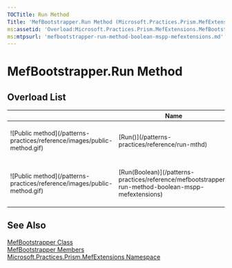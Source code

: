 ```yaml
---
TOCTitle: Run Method
Title: 'MefBootstrapper.Run Method (Microsoft.Practices.Prism.MefExtensions)'
ms:assetid: 'Overload:Microsoft.Practices.Prism.MefExtensions.MefBootstrapper.Run'
ms:mtpsurl: 'mefbootstrapper-run-method-boolean-mspp-mefextensions.md'
---
```


# MefBootstrapper.Run Method

## Overload List

<table>

<thead>
<tr class="header">
<th> </th>
<th>Name</th>
<th>Description</th>
</tr>
</thead>
<tbody>
<tr class="odd">
<td>![Public method](/patterns-practices/reference/images/public-method.gif)</td>
<td>[Run()](/patterns-practices/reference/run-mthd)</td>
<td><div class="summary">
Runs the bootstrapper process.
</div>
(Inherited from [Bootstrapper](/patterns-practices/reference/bootstrapper-class-mspp).)</td>
</tr>
<tr class="even">
<td>![Public method](/patterns-practices/reference/images/public-method.gif)</td>
<td>[Run(Boolean)](/patterns-practices/reference/mefbootstrapper-run-method-boolean-mspp-mefextensions)</td>
<td><div class="summary">
Run the bootstrapper process.
</div>
(Overrides [Bootstrapper.Run(Boolean)](/patterns-practices/reference/bootstrapper-run-method-boolean-mspp).)</td>
</tr>
</tbody>
</table>

## See Also

[MefBootstrapper Class](/patterns-practices/reference/mefbootstrapper-class-mspp-mefextensions)  
[MefBootstrapper Members](/patterns-practices/reference/mefbootstrapper-members-mspp-mefextensions)  
[Microsoft.Practices.Prism.MefExtensions Namespace](/patterns-practices/reference/mspp-mefextensions-namespace)
